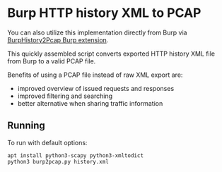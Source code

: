 # Burp HTTP history XML to PCAP

You can also utilize this implementation directly from Burp via [BurpHistory2Pcap Burp extension](https://github.com/turekt/burphistory2pcap).

This quickly assembled script converts exported HTTP history XML file from Burp to a valid PCAP file. 

Benefits of using a PCAP file instead of raw XML export are:
- improved overview of issued requests and responses
- improved filtering and searching
- better alternative when sharing traffic information

## Running

To run with default options:
```
apt install python3-scapy python3-xmltodict
python3 burp2pcap.py history.xml
```

